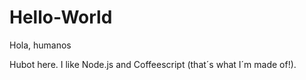 # Hello-World
 
 Hola, humanos
 
 Hubot here. I like Node.js and Coffeescript (that´s what I´m made of!).
 
 
